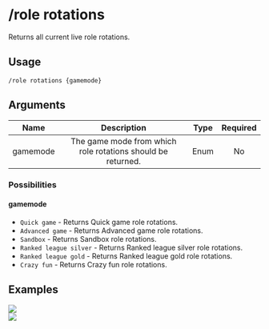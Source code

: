 # /role rotations

Returns all current live role rotations.

## Usage

```
/role rotations {gamemode}
```

## Arguments

| Name     | Description                                                 | Type | Required |
| :------: | :---------------------------------------------------------: | :--: | :------: |
| gamemode | The game mode from which role rotations should be returned. | Enum | No       |

### Possibilities

<!-- tabs:start -->

#### **gamemode**

- `Quick game` - Returns Quick game role rotations.
- `Advanced game` - Returns Advanced game role rotations.
- `Sandbox` - Returns Sandbox role rotations.
- `Ranked league silver` - Returns Ranked league silver role rotations.
- `Ranked league gold` - Returns Ranked league gold role rotations.
- `Crazy fun` - Returns Crazy fun role rotations.

<!-- tabs:end -->

## Examples

<img src="https://github.com/xNickyDev/Forkman/assets/111157596/09e9705f-171e-4eff-9943-e7bd368779c7" class="rounded-corners">\
<img src="https://github.com/xNickyDev/Forkman/assets/111157596/478dc5ba-94b4-4f4b-95db-d63c3a69cbaf" class="rounded-corners">